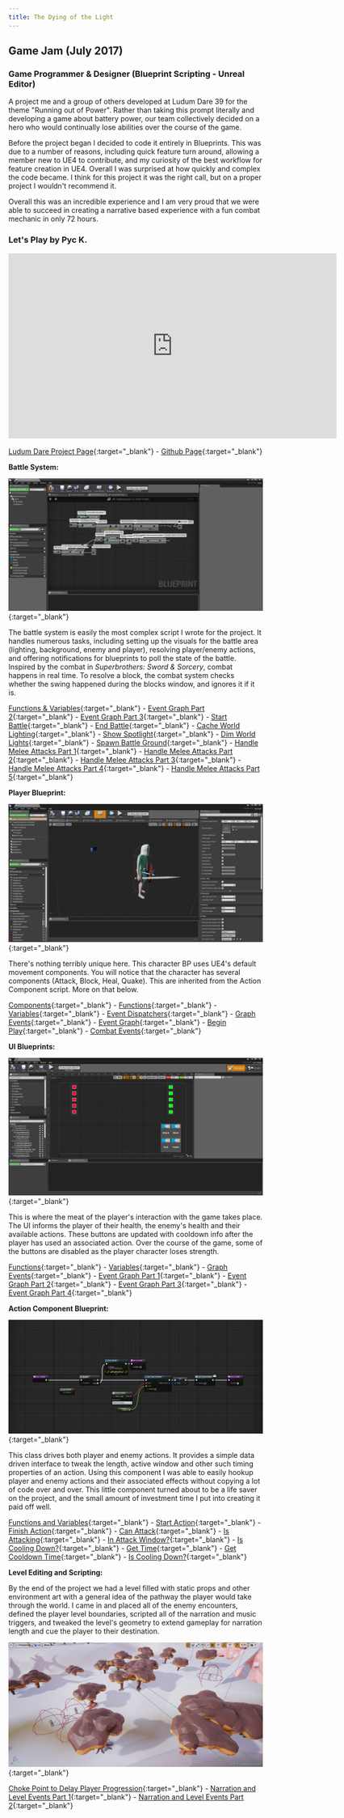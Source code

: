 ```yaml
---
title: The Dying of the Light
---
```

## Game Jam (July 2017)
### Game Programmer & Designer (Blueprint Scripting - Unreal Editor)

A project me and a group of others developed at Ludum Dare 39 for the theme "Running out of Power". Rather than taking this prompt literally and developing a game about battery power, our team collectively decided on a hero who would continually lose abilities over the course of the game.

Before the project began I decided to code it entirely in Blueprints. This was due to a number of reasons, including quick feature turn around, allowing a member new to UE4 to contribute, and my curiosity of the best workflow for feature creation in UE4. Overall I was surprised at how quickly and complex the code became. I think for this project it was the right call, but on a proper project I wouldn't recommend it.

Overall this was an incredible experience and I am very proud that we were able to succeed in creating a narrative based experience with a fun combat mechanic in only 72 hours.

### Let's Play by Pyc K.
<iframe src="https://www.youtube.com/embed/W37CbVgPvhA?rel=0" width="650" height="366" frameborder="0" allow="autoplay; encrypted-media" allowfullscreen></iframe>

[Ludum Dare Project Page](https://ldjam.com/events/ludum-dare/39/$37997){:target="_blank"} - 
[Github Page](https://github.com/calebsmth54/LDJam_39){:target="_blank"}
<div style="display:none;">_</div>


**Battle System:**

[![Event Graph](/assets/img/LD/BP_BattleSystem0_EventGraph.PNG)](/assets/img/LD/BP_BattleSystem0_EventGraph.PNG){:target="_blank"}
<div style="display:none;">_</div>

The battle system is easily the most complex script I wrote for the project. It handles numerous tasks, including setting up the visuals for the battle area (lighting, background, enemy and player), resolving player/enemy actions, and offering notifications for blueprints to poll the state of the battle. Inspired by the combat in _Superbrothers: Sword & Sorcery_, combat happens in real time. To resolve a block, the combat system checks whether the swing happened during the blocks window, and ignores it if it is.

[Functions & Variables](/assets/img/LD/BP_BattleSystem0_VarsFuncs.PNG){:target="_blank"} -
[Event Graph Part 2](/assets/img/LD/BP_BattleSystem2_EventGraph2.PNG){:target="_blank"} -
[Event Graph Part 3](/assets/img/LD/BP_BattleSystem3_EventGraph3.PNG){:target="_blank"} -
[Start Battle](/assets/img/LD/BP_BattleSystem11_BattleSetup.PNG){:target="_blank"} -
[End Battle](/assets/img/LD/BP_BattleSystem9_EndBattle.PNG){:target="_blank"} -
[Cache World Lighting](/assets/img/LD/BP_BattleSystem7_CacheWorldLights.PNG){:target="_blank"} -
[Show Spotlight](/assets/img/LD/BP_BattleSystem8_ShowSpotlight.PNG){:target="_blank"} -
[Dim World Lights](/assets/img/LD/BP_BattleSystem12_DimWorldLights.PNG){:target="_blank"} -
[Spawn Battle Ground](/assets/img/LD/BP_BattleSystem13_SpawnBattleGround.PNG){:target="_blank"} -
[Handle Melee Attacks Part 1](/assets/img/LD/BP_BattleSystem15_HandleMeleeAttacks1.PNG){:target="_blank"} -
[Handle Melee Attacks Part 2](/assets/img/LD/BP_BattleSystem16_HandleMeleeAttacks2.PNG){:target="_blank"} -
[Handle Melee Attacks Part 3](/assets/img/LD/BP_BattleSystem18_HandleMeleeAttacks3.PNG){:target="_blank"} -
[Handle Melee Attacks Part 4](/assets/img/LD/BP_BattleSystem19_HandleMeleeAttacks4.PNG){:target="_blank"} -
[Handle Melee Attacks Part 5](/assets/img/LD/BP_BattleSystem20_HandleMeleeAttacks5.PNG){:target="_blank"}
<div style="display:none;">_</div>


**Player Blueprint:**

[![Event Graph](/assets/img/LD/Player/BP_Player1.PNG)](/assets/img/LD/Player/BP_Player1.PNG){:target="_blank"}
<div style="display:none;">_</div>

There's nothing terribly unique here. This character BP uses UE4's default movement components. You will notice that the character has several components (Attack, Block, Heal, Quake). This are inherited from the Action Component script. More on that below.

[Components](/assets/img/LD/Player/BP_Player2.PNG){:target="_blank"} -
[Functions](/assets/img/LD/Player/BP_Player3.PNG){:target="_blank"} -
[Variables](/assets/img/LD/Player/BP_Player4.PNG){:target="_blank"} -
[Event Dispatchers](/assets/img/LD/Player/BP_Player5.PNG){:target="_blank"} -
[Graph Events](/assets/img/LD/Player/BP_Player21.PNG){:target="_blank"} -
[Event Graph](/assets/img/LD/Player/BP_Player7.PNG){:target="_blank"} -
[Begin Play](/assets/img/LD/Player/BP_Player6.PNG){:target="_blank"} -
[Combat Events](/assets/img/LD/Player/BP_Player8.PNG){:target="_blank"}
<div style="display:none;">_</div>


**UI Blueprints:**

[![Event Graph](/assets/img/LD/Player/HUD1.PNG)](/assets/img/LD/Player/HUD1.PNG){:target="_blank"}
<div style="display:none;">_</div>

This is where the meat of the player's interaction with the game takes place. The UI informs the player of their health, the enemy's health and their available actions. These buttons are updated with cooldown info after the player has used an associated action. Over the course of the game, some of the buttons are disabled as the player character loses strength.

[Functions](/assets/img/LD/Player/HUD2.PNG){:target="_blank"} -
[Variables](/assets/img/LD/Player/HUD3.PNG){:target="_blank"} -
[Graph Events](/assets/img/LD/Player/HUD4.PNG){:target="_blank"} -
[Event Graph Part 1](/assets/img/LD/Player/HUD5.PNG){:target="_blank"} -
[Event Graph Part 2](/assets/img/LD/Player/HUD6.PNG){:target="_blank"} -
[Event Graph Part 3](/assets/img/LD/Player/HUD7.PNG){:target="_blank"} -
[Event Graph Part 4](/assets/img/LD/Player/HUD8.PNG){:target="_blank"}
<div style="display:none;">_</div>


**Action Component Blueprint:**

[![Event Graph](/assets/img/LD/BP_Action1_StartAction.PNG)](/assets/img/LD/BP_Action1_StartAction.PNG){:target="_blank"}
<div style="display:none;">_</div>

This class drives both player and enemy actions. It provides a simple data driven interface to tweak the length, active window and other such timing properties of an action. Using this component I was able to easily hookup player and enemy actions and their associated effects without copying a lot of code over and over. This little component turned about to be a life saver on the project, and the small amount of investment time I put into creating it paid off well.

[Functions and Variables](/assets/img/LD/BP_Action2_VariableFunctionList.PNG){:target="_blank"} -
[Start Action](/assets/img/LD/BP_Action1_StartAction.PNG){:target="_blank"} -
[Finish Action](/assets/img/LD/BP_Action3_ActionFinished.PNG){:target="_blank"} -
[Can Attack](/assets/img/LD/BP_Action4_CanAttack.PNG){:target="_blank"} -
[Is Attacking](/assets/img/LD/BP_Action5_IsActing.PNG){:target="_blank"} -
[In Attack Window?](/assets/img/LD/BP_Action6_IsInWindow.PNG){:target="_blank"} -
[Is Cooling Down?](/assets/img/LD/BP_Action7_IsCoolingDown.PNG){:target="_blank"} -
[Get Time](/assets/img/LD/BP_Action8_GetTime.PNG){:target="_blank"} -
[Get Cooldown Time](/assets/img/LD/BP_Action9_GetCoolDownTime.PNG){:target="_blank"} -
[Is Cooling Down?](/assets/img/LD/BP_Action10_CoolDownFinished.PNG){:target="_blank"}
<div style="display:none;">_</div>


**Level Editing and Scripting:**

By the end of the project we had a level filled with static props and other environment art with a general idea of the pathway the player would take through the world. I came in and placed all of the enemy encounters, defined the player level boundaries, scripted all of the narration and music triggers, and tweaked the level's geometry to extend gameplay for narration length and cue the player to their destination.

[![Event Graph](/assets/img/LD/LevelScripting1.PNG)](/assets/img/LD/LevelScripting1.PNG){:target="_blank"}
<div style="display:none;">_</div>

[Choke Point to Delay Player Progression](/assets/img/LD/LevelScripting2.PNG){:target="_blank"} -
[Narration and Level Events Part 1](/assets/img/LD/LevelScripting3.PNG){:target="_blank"} -
[Narration and Level Events Part 2](/assets/img/LD/LevelScripting4.PNG){:target="_blank"}
<div style="display:none;">_</div>